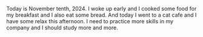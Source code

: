 Today is November tenth, 2024. I woke up early and I cooked some food for my breakfast and I also eat some bread. And today I went to a cat cafe and I have some relax this afternoon. I need to practice more skills in my company and I should study more and more.